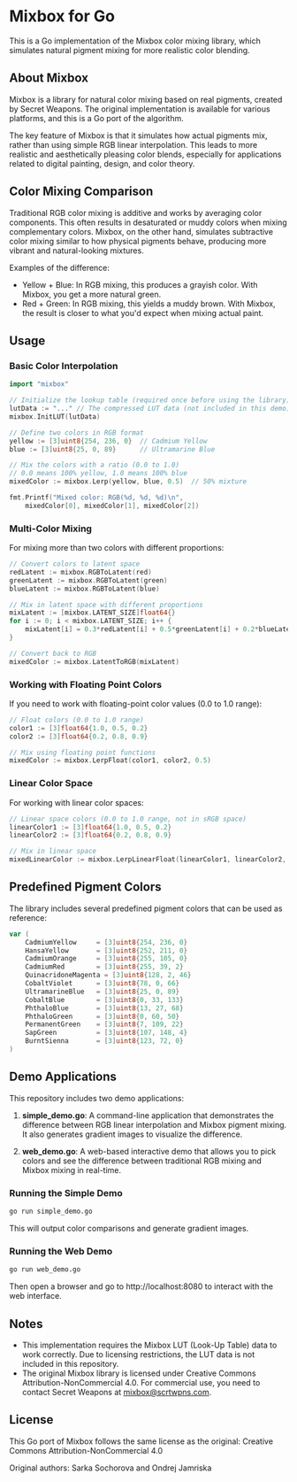 # Mixbox for Go

This is a Go implementation of the Mixbox color mixing library, which simulates natural pigment mixing for more realistic color blending.

## About Mixbox

Mixbox is a library for natural color mixing based on real pigments, created by Secret Weapons. The original implementation is available for various platforms, and this is a Go port of the algorithm.

The key feature of Mixbox is that it simulates how actual pigments mix, rather than using simple RGB linear interpolation. This leads to more realistic and aesthetically pleasing color blends, especially for applications related to digital painting, design, and color theory.

## Color Mixing Comparison

Traditional RGB color mixing is additive and works by averaging color components. This often results in desaturated or muddy colors when mixing complementary colors. Mixbox, on the other hand, simulates subtractive color mixing similar to how physical pigments behave, producing more vibrant and natural-looking mixtures.

Examples of the difference:
- Yellow + Blue: In RGB mixing, this produces a grayish color. With Mixbox, you get a more natural green.
- Red + Green: In RGB mixing, this yields a muddy brown. With Mixbox, the result is closer to what you'd expect when mixing actual paint.

## Usage

### Basic Color Interpolation

```go
import "mixbox"

// Initialize the lookup table (required once before using the library)
lutData := "..." // The compressed LUT data (not included in this demo)
mixbox.InitLUT(lutData)

// Define two colors in RGB format
yellow := [3]uint8{254, 236, 0}  // Cadmium Yellow
blue := [3]uint8{25, 0, 89}      // Ultramarine Blue

// Mix the colors with a ratio (0.0 to 1.0)
// 0.0 means 100% yellow, 1.0 means 100% blue
mixedColor := mixbox.Lerp(yellow, blue, 0.5)  // 50% mixture

fmt.Printf("Mixed color: RGB(%d, %d, %d)\n", 
    mixedColor[0], mixedColor[1], mixedColor[2])
```

### Multi-Color Mixing

For mixing more than two colors with different proportions:

```go
// Convert colors to latent space
redLatent := mixbox.RGBToLatent(red)
greenLatent := mixbox.RGBToLatent(green)
blueLatent := mixbox.RGBToLatent(blue)

// Mix in latent space with different proportions
mixLatent := [mixbox.LATENT_SIZE]float64{}
for i := 0; i < mixbox.LATENT_SIZE; i++ {
    mixLatent[i] = 0.3*redLatent[i] + 0.5*greenLatent[i] + 0.2*blueLatent[i]
}

// Convert back to RGB
mixedColor := mixbox.LatentToRGB(mixLatent)
```

### Working with Floating Point Colors

If you need to work with floating-point color values (0.0 to 1.0 range):

```go
// Float colors (0.0 to 1.0 range)
color1 := [3]float64{1.0, 0.5, 0.2}
color2 := [3]float64{0.2, 0.8, 0.9}

// Mix using floating point functions
mixedColor := mixbox.LerpFloat(color1, color2, 0.5)
```

### Linear Color Space

For working with linear color spaces:

```go
// Linear space colors (0.0 to 1.0 range, not in sRGB space)
linearColor1 := [3]float64{1.0, 0.5, 0.2}
linearColor2 := [3]float64{0.2, 0.8, 0.9}

// Mix in linear space
mixedLinearColor := mixbox.LerpLinearFloat(linearColor1, linearColor2, 0.5)
```

## Predefined Pigment Colors

The library includes several predefined pigment colors that can be used as reference:

```go
var (
    CadmiumYellow     = [3]uint8{254, 236, 0}
    HansaYellow       = [3]uint8{252, 211, 0}
    CadmiumOrange     = [3]uint8{255, 105, 0}
    CadmiumRed        = [3]uint8{255, 39, 2}
    QuinacridoneMagenta = [3]uint8{128, 2, 46}
    CobaltViolet      = [3]uint8{78, 0, 66}
    UltramarineBlue   = [3]uint8{25, 0, 89}
    CobaltBlue        = [3]uint8{0, 33, 133}
    PhthaloBlue       = [3]uint8{13, 27, 68}
    PhthaloGreen      = [3]uint8{0, 60, 50}
    PermanentGreen    = [3]uint8{7, 109, 22}
    SapGreen          = [3]uint8{107, 148, 4}
    BurntSienna       = [3]uint8{123, 72, 0}
)
```

## Demo Applications

This repository includes two demo applications:

1. **simple_demo.go**: A command-line application that demonstrates the difference between RGB linear interpolation and Mixbox pigment mixing. It also generates gradient images to visualize the difference.

2. **web_demo.go**: A web-based interactive demo that allows you to pick colors and see the difference between traditional RGB mixing and Mixbox mixing in real-time.

### Running the Simple Demo

```bash
go run simple_demo.go
```

This will output color comparisons and generate gradient images.

### Running the Web Demo

```bash
go run web_demo.go
```

Then open a browser and go to http://localhost:8080 to interact with the web interface.

## Notes

- This implementation requires the Mixbox LUT (Look-Up Table) data to work correctly. Due to licensing restrictions, the LUT data is not included in this repository.
- The original Mixbox library is licensed under Creative Commons Attribution-NonCommercial 4.0. For commercial use, you need to contact Secret Weapons at mixbox@scrtwpns.com.

## License

This Go port of Mixbox follows the same license as the original:
Creative Commons Attribution-NonCommercial 4.0

Original authors: Sarka Sochorova and Ondrej Jamriska
